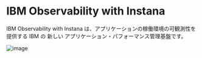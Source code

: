 # IBM Observability with Instana 

IBM Observability with Instana は、アプリケーションの稼働環境の可観測性を提供する IBM の 新しい アプリケーション・パフォーマンス管理基盤です。

![image](https://user-images.githubusercontent.com/22209835/114111888-14aacc00-9916-11eb-85ff-22667a629775.png)
